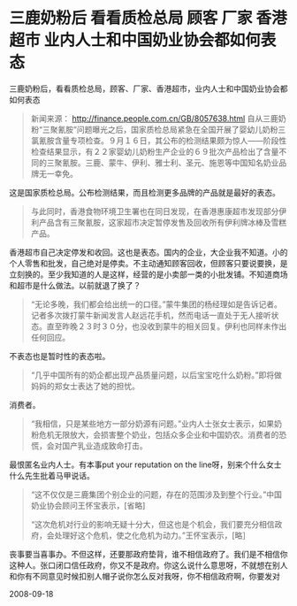 # 三鹿奶粉后 看看质检总局 顾客 厂家 香港超市 业内人士和中国奶业协会都如何表态

三鹿奶粉后，看看质检总局，顾客、厂家、香港超市，业内人士和中国奶业协会都如何表态

> 新闻来源： http://finance.people.com.cn/GB/8057638.html
> 自从三鹿奶粉“三聚氰胺”问题曝光之后，国家质检总局紧急在全国开展了婴幼儿奶粉三氯氰胺含量专项检查。９月１６日，其公布的检测结果颇为惊人——阶段性检查结果显示，有２２家婴幼儿奶粉生产企业的６９批次产品检出了含量不同的三聚氰胺。三鹿、蒙牛、伊利、雅士利、圣元、施恩等中国知名奶业品牌无一幸免。

这是国家质检总局。公布检测结果，而且检测更多品牌的产品就是最好的表态。

> 与此同时，香港食物环境卫生署也在同日发现，在香港惠康超市发现部分伊利产品含有三聚氰胺，这家超市决定暂停发售及回收所有伊利牌冰棒及雪糕产品。


香港超市自己决定停发和收回。这也是表态。国内的企业，大企业我不知道。小的个人零售和批发，自己绝对是停卖。不主动通知顾客回收，但顾客只要说要换，是立刻换的。至少我知道的人是这样，经营的是小卖部一类的小批发铺。不知道商场和超市是什么做法。以前就退了换了？

> “无论多晚，我们都会给出统一的口径。”蒙牛集团的杨经理如是告诉记者。记者多次拨打蒙牛新闻发言人赵远花手机，然而电话一直处于无人接听状态。直至昨晚２３时３０分，也没收到蒙牛的相关回复。伊利也同样未作出任何回应。

不表态也是暂时性的表态啦。 

> “几乎中国所有的奶企都出现产品质量问题，以后宝宝吃什么奶粉。”即将做妈妈的郑女士表达了她的担忧。

消费者。

> “我相信，只是某些地方一部分奶源有问题。”业内人士张女士表示，如果奶粉危机无限放大，会损害整个奶业，包括众多企业和中国奶农。消费者的恐慌，会对国产乳业造成致命打击。

最恨匿名业内人士。有本事put your reputation on the line呀，别来个什么女士什么先生批着马甲说话。

> “这不仅仅是三鹿集团个别企业的问题，存在的范围涉及到整个行业。”中国奶业协会顾问王怀宝表示，[省略]
> 
>  “这次危机对行业的影响无疑十分大，但这也是个机会，我们要充分相信政府，会处理好这个危机，使之化危机为动力。”王怀宝表示，[略］

丧事要当喜事办。不但这样，还要那政府垫背，谁不相信政府了。我们是不相信你这种人。张口闭口信任政府，你又不是政府。你这么说什么意思呀，不就想在别人和你有不同意见时候扣别人帽子说你怎么反对我呀，你不相信政府啊，你要发对





2008-09-18
